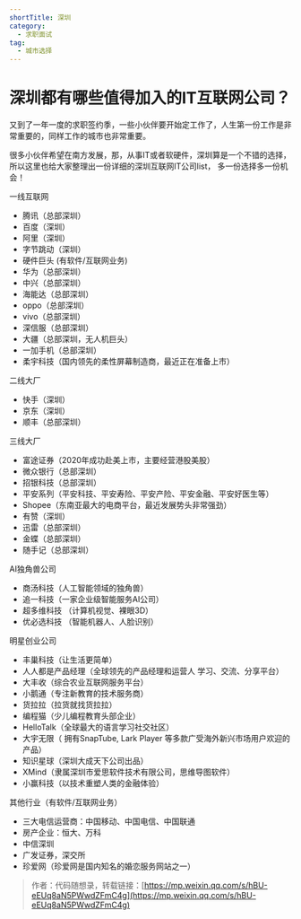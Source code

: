 ```yaml
---
shortTitle: 深圳
category:
  - 求职面试
tag:
  - 城市选择
---
```


# 深圳都有哪些值得加入的IT互联网公司？



又到了一年一度的求职签约季，一些小伙伴要开始定工作了，人生第一份工作是非常重要的，同样工作的城市也非常重要。

很多小伙伴希望在南方发展，那，从事IT或者软硬件，深圳算是一个不错的选择， 所以这里也给大家整理出一份详细的深圳互联网IT公司list， 多一份选择多一份机会！

一线互联网

- 腾讯（总部深圳）
- 百度（深圳）
- 阿里（深圳）
- 字节跳动（深圳）
- 硬件巨头 (有软件/互联网业务)
- 华为（总部深圳）
- 中兴（总部深圳）
- 海能达（总部深圳）
- oppo（总部深圳）
- vivo（总部深圳）
- 深信服（总部深圳）
- 大疆（总部深圳，无人机巨头）
- 一加手机（总部深圳）
- 柔宇科技（国内领先的柔性屏幕制造商，最近正在准备上市）

二线大厂

- 快手（深圳）
- 京东（深圳）
- 顺丰（总部深圳）

三线大厂

- 富途证券（2020年成功赴美上市，主要经营港股美股）
- 微众银行（总部深圳）
- 招银科技（总部深圳）
- 平安系列（平安科技、平安寿险、平安产险、平安金融、平安好医生等）
- Shopee（东南亚最大的电商平台，最近发展势头非常强劲）
- 有赞（深圳）
- 迅雷（总部深圳）
- 金蝶（总部深圳）
- 随手记（总部深圳）


AI独角兽公司

- 商汤科技（人工智能领域的独角兽）
- 追一科技（一家企业级智能服务AI公司）
- 超多维科技 （计算机视觉、裸眼3D）
- 优必选科技 （智能机器人、人脸识别）

明星创业公司

- 丰巢科技（让生活更简单）
- 人人都是产品经理（全球领先的产品经理和运营人 学习、交流、分享平台）
- 大丰收（综合农业互联网服务平台）
- 小鹅通（专注新教育的技术服务商）
- 货拉拉（拉货就找货拉拉）
- 编程猫（少儿编程教育头部企业）
- HelloTalk（全球最大的语言学习社交社区）
- 大宇无限（ 拥有SnapTube, Lark Player 等多款广受海外新兴市场用户欢迎的产品）
- 知识星球（深圳大成天下公司出品）
- XMind（隶属深圳市爱思软件技术有限公司，思维导图软件）
- 小赢科技（以技术重塑人类的金融体验）

其他行业（有软件/互联网业务）

- 三大电信运营商：中国移动、中国电信、中国联通
- 房产企业：恒大、万科
- 中信深圳
- 广发证券，深交所
- 珍爱网（珍爱网是国内知名的婚恋服务网站之一）



>作者：代码随想录，转载链接：[https://mp.weixin.qq.com/s/hBU-eEUq8aN5PWwdZFmC4g](https://mp.weixin.qq.com/s/hBU-eEUq8aN5PWwdZFmC4g)



